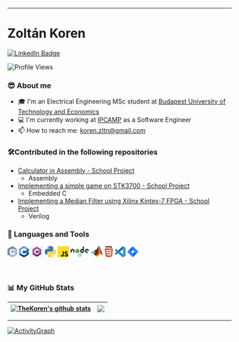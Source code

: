 -----
# Zoltán Koren
<div id="badges">
  <a href="https://www.linkedin.com/in/zoltankoren">
    <img src="https://img.shields.io/badge/LinkedIn-blue?style=for-the-badge&logo=linkedin&logoColor=white" alt="LinkedIn Badge"/>
  </a>
   
  ![Profile Views](https://komarev.com/ghpvc/?username=TheKoren)
    
</div>

### 😎 About me
  - 🎓 I'm an Electrical Engineering MSc student at [Budapest University of Technology and Economics](https://www.bme.hu/?language=en)
  - 💻 I'm currently working at [IPCAMP](https://www.ip-camp.com/) as a Software Engineer
  - 📫 How to reach me: koren.zltn@gmail.com

### 🛠️Contributed in the following repositories
  - [Calculator in Assembly - School Project](https://github.com/Goldan32/assembly-calc)
     - Assembly
  - [Implementing a simple game on STK3700 - School Project](https://github.com/Goldan32/bambi_snake)
     - Embedded C
  - [Implementing a Median Filter using Xilinx Kintex-7 FPGA - School Project](https://github.com/Goldan32/median-filter)
     - Verilog
 

### 🔨 Languages and Tools 
<p>
  <code><img height="25" src="https://github.com/TheKoren/TheKoren/blob/main/img/c-2975.svg" alt="C"></code>
  <code><img height="25" src="https://github.com/TheKoren/TheKoren/blob/main/img/1822px-ISO_C%2B%2B_Logo.svg.png" alt="CPP"></code>
  <code><img height="25" src="https://github.com/TheKoren/TheKoren/blob/main/img/csharp.png" alt="C#"></code>
  <code><img height="25" src="https://github.com/TheKoren/TheKoren/blob/main/img/python-5.svg" alt="Python"></code>
  <code><img height="25" src="https://github.com/TheKoren/TheKoren/blob/main/img/javascript.svg" alt="JavaScript"></code>
  <code><img height="25" src="https://github.com/TheKoren/TheKoren/blob/main/img/nodejs.png" alt="NodeJS"></code>
  <code><img height="25" src="https://github.com/TheKoren/TheKoren/blob/main/img/Matlab_Logo.png" alt="MATLAB"></code>
  <code><img height="25" src="https://github.com/TheKoren/TheKoren/blob/main/img/html-5.svg" alt="HTML"></code>
  <code><img height="25" src="https://github.com/TheKoren/TheKoren/blob/main/img/visual-studio-code-1.svg" alt="Visual Code Studio"></code>
  <code><img height="25" src="https://github.com/TheKoren/TheKoren/blob/main/img/jira-3.svg" alt="Jira"></code>

</p>
<br />

### 📊 My GitHub Stats

| <a href="https://github-readme-stats.vercel.app/api?username=TheKoren&show_icons=true&include_all_commits=true&theme=buefy&hide_border=true"><img align="center" src="https://github-readme-stats.vercel.app/api?username=TheKoren&show_icons=true&include_all_commits=true&theme=buefy&hide_border=true" alt="TheKoren's github stats" /></a> | <a href="https://github-readme-stats.vercel.app/api/top-langs/?username=TheKoren&layout=compact&theme=buefy&hide_border=true"><img align="center" src="https://github-readme-stats.vercel.app/api/top-langs/?username=TheKoren&layout=compact&theme=buefy&hide_border=true" /></a> |
| ------------- | ------------- |
-----
[![ActivityGraph](https://github-readme-activity-graph.vercel.app/graph?username=TheKoren&theme=react-dark)](https://github.com/TheKoren/github-readme-activity-graph)
